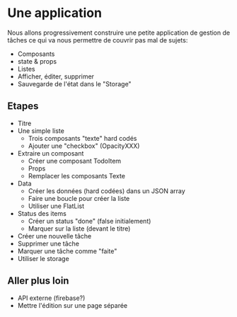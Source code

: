 # Une application

Nous allons progressivement construire une petite application de gestion de tâches ce qui va nous permettre de couvrir pas mal de sujets:

- Composants
- state & props
- Listes
- Afficher, éditer, supprimer
- Sauvegarde de l'état dans le "Storage"

## Etapes

- Titre
- Une simple liste
  - Trois composants "texte" hard codés
  - Ajouter une "checkbox" (OpacityXXX)
- Extraire un composant
  - Créer une composant TodoItem
  - Props
  - Remplacer les composants Texte
- Data
  - Créer les données (hard codées) dans un JSON array
  - Faire une boucle pour créer la liste
  - Utiliser une FlatList
- Status des items
  - Créer un status "done" (false initialement)
  - Marquer sur la liste (devant le titre)
- Créer une nouvelle tâche
- Supprimer une tâche
- Marquer une tâche comme "faite"
- Utiliser le storage

## Aller plus loin

- API externe (firebase?)
- Mettre l'édition sur une page séparée